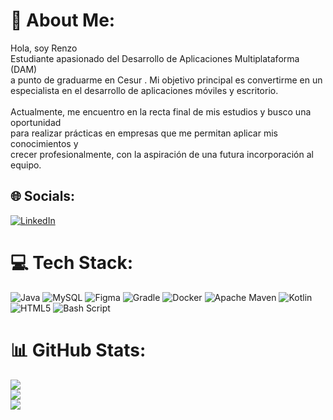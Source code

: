 # 💫 About Me:
Hola, soy Renzo<br>Estudiante apasionado del Desarrollo de Aplicaciones Multiplataforma (DAM)<br>a punto de graduarme en Cesur . Mi objetivo principal es convertirme en un <br>especialista en el desarrollo de aplicaciones móviles y escritorio.<br><br>Actualmente, me encuentro en la recta final de mis estudios y busco una oportunidad <br>para realizar prácticas en empresas que me permitan aplicar mis conocimientos y <br>crecer profesionalmente, con la aspiración de una futura incorporación al equipo.


## 🌐 Socials:
[![LinkedIn](https://img.shields.io/badge/LinkedIn-%230077B5.svg?logo=linkedin&logoColor=white)](https://linkedin.com/in/www.linkedin.com/in/renzo-guillermo-carrillo-ruiz-029aa2ab) 

# 💻 Tech Stack:
![Java](https://img.shields.io/badge/java-%23ED8B00.svg?style=for-the-badge&logo=openjdk&logoColor=white) ![MySQL](https://img.shields.io/badge/mysql-4479A1.svg?style=for-the-badge&logo=mysql&logoColor=white) ![Figma](https://img.shields.io/badge/figma-%23F24E1E.svg?style=for-the-badge&logo=figma&logoColor=white) ![Gradle](https://img.shields.io/badge/Gradle-02303A.svg?style=for-the-badge&logo=Gradle&logoColor=white) ![Docker](https://img.shields.io/badge/docker-%230db7ed.svg?style=for-the-badge&logo=docker&logoColor=white) ![Apache Maven](https://img.shields.io/badge/Apache%20Maven-C71A36?style=for-the-badge&logo=Apache%20Maven&logoColor=white) ![Kotlin](https://img.shields.io/badge/kotlin-%237F52FF.svg?style=for-the-badge&logo=kotlin&logoColor=white) ![HTML5](https://img.shields.io/badge/html5-%23E34F26.svg?style=for-the-badge&logo=html5&logoColor=white) ![Bash Script](https://img.shields.io/badge/bash_script-%23121011.svg?style=for-the-badge&logo=gnu-bash&logoColor=white)
# 📊 GitHub Stats:
![](https://github-readme-stats.vercel.app/api?username=RenzoGCR&theme=dark&hide_border=true&include_all_commits=true&count_private=false)<br/>
![](https://nirzak-streak-stats.vercel.app/?user=RenzoGCR&theme=dark&hide_border=true)<br/>
![](https://github-readme-stats.vercel.app/api/top-langs/?username=RenzoGCR&theme=dark&hide_border=true&include_all_commits=true&count_private=false&layout=compact)

<!-- Proudly created with GPRM ( https://gprm.itsvg.in ) -->
